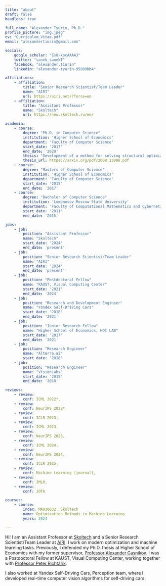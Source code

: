 ```yaml
---
title: "about"
draft: false
headless: true

full_name: "Alexander Tyurin, Ph.D."
profile_picture: "img.jpeg"
cv: "Curriculum_Vitae.pdf"
email: "alexandertiurin@gmail.com"

socials:
    google_scholar: "Es8-xocAAAAJ"
    twitter: "sanek_sanekT"
    facebook: "alexander.tiurin"
    linkedin: "alexander-tyurin-95800bb4"

affiliations:
    - affiliation:
        title: "Senior Research Scientist/Team Leader"
        name: "AIRI"
        url: https://airi.net/?force=en
    - affiliation:
        title: "Assistant Professor"
        name: "Skoltech"
        url: https://new.skoltech.ru/en/

academia:
    - course:
        degree: "Ph.D. in Computer Science"
        institution: 'Higher School of Economics'
        department: 'Faculty of Computer Science'
        start_date: '2017'
        end_date: '2020'
        thesis: "Development of a method for solving structural optimization problems"
        thesis_url: https://arxiv.org/pdf/2008.13098.pdf
    - course:
        degree: "Masters of Computer Science"
        institution: 'Higher School of Economics'
        department: 'Faculty of Computer Science'
        start_date: '2015'
        end_date: '2017'
    - course:
        degree: "Bachelor of Computer Science"
        institution: 'Lomonosov Moscow State University'
        department: 'Faculty of Computational Mathematics and Cybernetics'
        start_date: '2011'
        end_date: '2015'

jobs:
    - job:
        position: "Assistant Professor"
        name: "Skoltech"
        start_date: '2024'
        end_date: 'present'
    - job:
        position: "Senior Research Scientist/Team Leader"
        name: "AIRI"
        start_date: '2024'
        end_date: 'present'
    - job:
        position: "Postdoctoral Fellow"
        name: "KAUST, Visual Computing Center"
        start_date: '2021'
        end_date: '2024'
    - job:
        position: "Research and Development Engineer"
        name: "Yandex Self-Driving Cars"
        start_date: '2018'
        end_date: '2021'
    - job:
        position: "Junior Research Fellow"
        name: "Higher School of Economics, HDI LAB"
        start_date: '2017'
        end_date: '2021'
    - job:
        position: "Research Engineer"
        name: "Alterra.ai"
        start_date: '2018'
    - job:
        position: "Research Engineer"
        name: "VisionLabs"
        start_date: '2015'
        end_date: '2018'

reviews:
    - review:
        conf: ICML 2022*,
    - review:
        conf: NeurIPS 2022*,
    - review:
        conf: ICLR 2023,
    - review:
        conf: ICML 2023,
    - review:
        conf: NeurIPS 2023,
    - review:
        conf: ICML 2024,
    - review:
        conf: NeurIPS 2024, 
    - review:
        conf: ICLR 2025,
    - review:
        conf: Machine Learning (journal),
    - review:
        conf: JMLR,
    - review:
        conf: JOTA

courses:
    - course:
        index: MA030632, Skoltech
        name: Optimization Methods in Machine Learning
        years: 2024

---
```


Hi! I am an Assistant Professor at [Skoltech][4] and a Senior Research Scientist/Team Leader at [AIRI][3]. I work on modern optimization and machine learning tasks. Previously, I defended my Ph.D. thesis at Higher School of Economics with my former supervisor, [Professor Alexander Gasnikov][2]. I was a Postdoctoral Fellow at KAUST, Visual Computing Center, working together with [Professor Peter Richtárik][1].

I also worked at Yandex Self-Driving Cars, Perception team, where I developed real-time computer vision algorithms for self-driving cars.

[1]: https://richtarik.org
[2]: https://scholar.google.ru/citations?user=AmeE8qkAAAAJ
[3]: https://airi.net/?force=en
[4]: https://new.skoltech.ru/en/